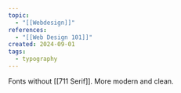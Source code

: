 ```yaml
---
topic:
  - "[[Webdesign]]"
references:
  - "[[Web Design 101]]"
created: 2024-09-01
tags:
  - typography
---
```

Fonts without [[711 Serif]]. 
More modern and clean.